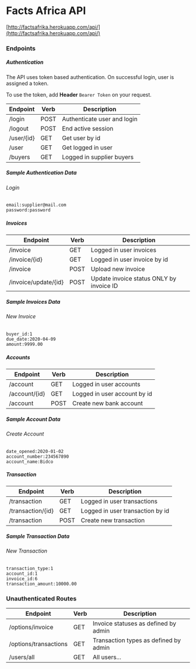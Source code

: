 # Facts Africa API
[http://factsafrika.herokuapp.com/api/](http://factsafrika.herokuapp.com/api/)

### Endpoints
##### Authentication
The API uses token based authentication. On successful login, user is assigned a token.

To use the token, add **Header** `Bearer Token` on your request.

| Endpoint  | Verb  | Description  |
|---|---|---|
| /login  | POST  | Authenticate user and login  |
| /logout  | POST  | End active session  |
| /user/{id}  | GET  | Get user by id  |
| /user  | GET  | Get logged in user  |
| /buyers  | GET  | Logged in supplier buyers  |

##### Sample Authentication Data

###### Login
```
email:supplier@mail.com
password:password
```

##### Invoices
| Endpoint  | Verb  | Description  
|---|---|---|
| /invoice  | GET  | Logged in user invoices  |
| /invoice/{id}  | GET  | Logged in user invoice by id  |
| /invoice  | POST  | Upload new invoice  |
| /invoice/update/{id}  | POST  | Update invoice status ONLY by invoice ID  |

##### Sample Invoices Data
###### New Invoice
```
buyer_id:1
due_date:2020-04-09
amount:9999.00
```

##### Accounts
| Endpoint  | Verb  | Description  
|---|---|---|
| /account  | GET  | Logged in user accounts  |
| /account/{id}  | GET  | Logged in user account by id  |
| /account  | POST  | Create new bank account  |

##### Sample Account Data
###### Create Account
```
date_opened:2020-01-02
account_number:234567890
account_name:Bidco
```

##### Transaction
| Endpoint  | Verb  | Description  
|---|---|---|
| /transaction  | GET  | Logged in user transactions  |
| /transaction/{id}  | GET  | Logged in user transaction by id  |
| /transaction  | POST  | Create new transaction  |

##### Sample Transaction Data
###### New Transaction
```
transaction_type:1
account_id:1
invoice_id:6
transaction_amount:10000.00
```

### Unauthenticated Routes
| Endpoint  | Verb  | Description  
|---|---|---|
| /options/invoice  | GET  | Invoice statuses as defined by admin |
| /options/transactions  | GET  | Transaction types as defined by admin  |
| /users/all  | GET  | All users...  |